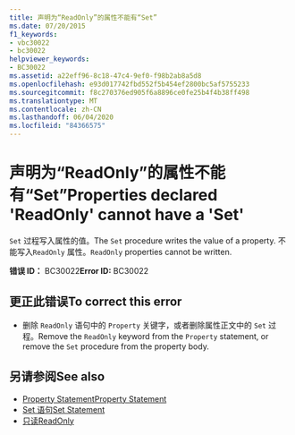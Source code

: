 ```yaml
---
title: 声明为“ReadOnly”的属性不能有“Set”
ms.date: 07/20/2015
f1_keywords:
- vbc30022
- bc30022
helpviewer_keywords:
- BC30022
ms.assetid: a22eff96-8c18-47c4-9ef0-f98b2ab8a5d8
ms.openlocfilehash: e93d017742fbd552f5b454ef2800bc5af5755233
ms.sourcegitcommit: f8c270376ed905f6a8896ce0fe25b4f4b38ff498
ms.translationtype: MT
ms.contentlocale: zh-CN
ms.lasthandoff: 06/04/2020
ms.locfileid: "84366575"
---
```

# <a name="properties-declared-readonly-cannot-have-a-set"></a><span data-ttu-id="accb0-102">声明为“ReadOnly”的属性不能有“Set”</span><span class="sxs-lookup"><span data-stu-id="accb0-102">Properties declared 'ReadOnly' cannot have a 'Set'</span></span>
<span data-ttu-id="accb0-103">`Set` 过程写入属性的值。</span><span class="sxs-lookup"><span data-stu-id="accb0-103">The `Set` procedure writes the value of a property.</span></span> <span data-ttu-id="accb0-104">不能写入`ReadOnly` 属性。</span><span class="sxs-lookup"><span data-stu-id="accb0-104">`ReadOnly` properties cannot be written.</span></span>  
  
 <span data-ttu-id="accb0-105">**错误 ID：** BC30022</span><span class="sxs-lookup"><span data-stu-id="accb0-105">**Error ID:** BC30022</span></span>  
  
## <a name="to-correct-this-error"></a><span data-ttu-id="accb0-106">更正此错误</span><span class="sxs-lookup"><span data-stu-id="accb0-106">To correct this error</span></span>  
  
- <span data-ttu-id="accb0-107">删除 `ReadOnly` 语句中的 `Property` 关键字，或者删除属性正文中的 `Set` 过程。</span><span class="sxs-lookup"><span data-stu-id="accb0-107">Remove the `ReadOnly` keyword from the `Property` statement, or remove the `Set` procedure from the property body.</span></span>  
  
## <a name="see-also"></a><span data-ttu-id="accb0-108">另请参阅</span><span class="sxs-lookup"><span data-stu-id="accb0-108">See also</span></span>

- [<span data-ttu-id="accb0-109">Property Statement</span><span class="sxs-lookup"><span data-stu-id="accb0-109">Property Statement</span></span>](../language-reference/statements/property-statement.md)
- [<span data-ttu-id="accb0-110">Set 语句</span><span class="sxs-lookup"><span data-stu-id="accb0-110">Set Statement</span></span>](../language-reference/statements/set-statement.md)
- [<span data-ttu-id="accb0-111">只读</span><span class="sxs-lookup"><span data-stu-id="accb0-111">ReadOnly</span></span>](../language-reference/modifiers/readonly.md)
